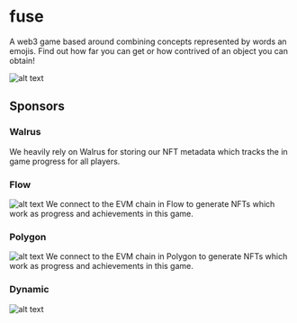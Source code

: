# fuse
A web3 game based around combining concepts represented by words an emojis. Find out how far you can get or how contrived of an object you can obtain!

![alt text](https://media.rs-online.com/image/upload/w_620,h_413,c_crop,c_pad,b_white,f_auto,q_auto/dpr_auto/v1594736954/F0563532-01.jpg)


## Sponsors

### Walrus
 We heavily rely on Walrus for storing our NFT metadata which tracks the in game progress for all players.

### Flow
![alt text](https://cdn.prod.website-files.com/5bf4437b68f8b29e67b7ebdc/605234147cf377aba340ce2c_flow-blockchain-quantstamp-social.png)
We connect to the EVM chain in Flow to generate NFTs which work as progress and achievements in this game.

### Polygon

![alt text](https://encrypted-tbn0.gstatic.com/images?q=tbn:ANd9GcQ87ERUbzJHqFlszkq-FlMExvTjI4yqrnv9jw&s)
We connect to the EVM chain in Polygon to generate NFTs which work as progress and achievements in this game.

### Dynamic

![alt text](image-3.png)


